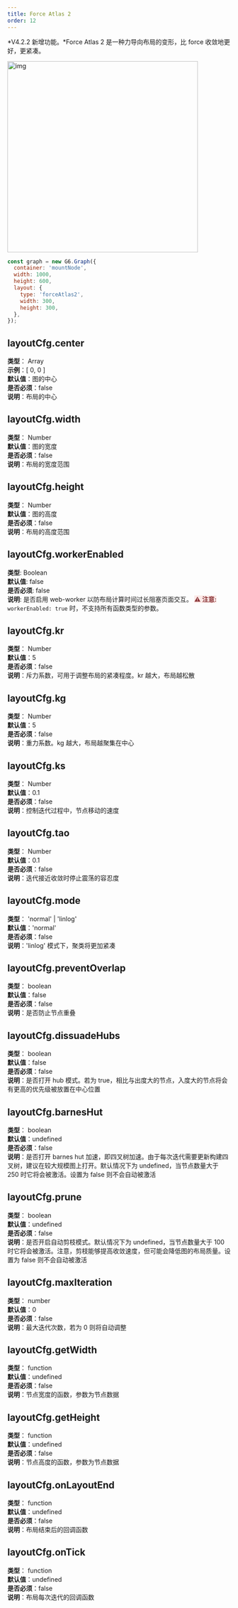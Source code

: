 ```yaml
---
title: Force Atlas 2
order: 12
---
```


*V4.2.2 新增功能。*Force Atlas 2 是一种力导向布局的变形，比 force 收敛地更好，更紧凑。

<img src='https://gw.alipayobjects.com/mdn/rms_f8c6a0/afts/img/A*MqwAQZLIVPwAAAAAAAAAAAAAARQnAQ' width=430 alt='img'/>

```javascript
const graph = new G6.Graph({
  container: 'mountNode',
  width: 1000,
  height: 600,
  layout: {
    type: 'forceAtlas2',
    width: 300,
    height: 300,
  },
});
```

## layoutCfg.center

**类型**： Array<br />**示例**：[ 0, 0 ]<br />**默认值**：图的中心<br />**是否必须**：false<br />**说明**：布局的中心

## layoutCfg.width

**类型**： Number<br />**默认值**：图的宽度<br />**是否必须**：false<br />**说明**：布局的宽度范围

## layoutCfg.height

**类型**： Number<br />**默认值**：图的高度<br />**是否必须**：false<br />**说明**：布局的高度范围

## layoutCfg.workerEnabled

**类型**: Boolean<br />**默认值**: false<br />**是否必须**: false<br />**说明**: 是否启用 web-worker 以防布局计算时间过长阻塞页面交互。
<span style="background-color: rgb(251, 233, 231); color: rgb(139, 53, 56)"><strong>⚠️ 注意:</strong></span> `workerEnabled: true` 时，不支持所有函数类型的参数。

## layoutCfg.kr

**类型**： Number<br />**默认值**：5<br />**是否必须**：false<br />**说明**：斥力系数，可用于调整布局的紧凑程度。kr 越大，布局越松散

## layoutCfg.kg

**类型**： Number<br />**默认值**：5<br />**是否必须**：false<br />**说明**：重力系数。kg 越大，布局越聚集在中心

## layoutCfg.ks

**类型**： Number<br />**默认值**：0.1<br />**是否必须**：false<br />**说明**：控制迭代过程中，节点移动的速度

## layoutCfg.tao

**类型**： Number<br />**默认值**：0.1<br />**是否必须**：false<br />**说明**：迭代接近收敛时停止震荡的容忍度

## layoutCfg.mode

**类型**： 'normal' | 'linlog'<br />**默认值**：'normal'<br />**是否必须**：false<br />**说明**：'linlog' 模式下，聚类将更加紧凑

## layoutCfg.preventOverlap

**类型**： boolean<br />**默认值**：false<br />**是否必须**：false<br />**说明**：是否防止节点重叠

## layoutCfg.dissuadeHubs

**类型**： boolean<br />**默认值**：false<br />**是否必须**：false<br />**说明**：是否打开 hub 模式。若为 true，相比与出度大的节点，入度大的节点将会有更高的优先级被放置在中心位置

## layoutCfg.barnesHut

**类型**： boolean<br />**默认值**：undefined<br />**是否必须**：false<br />**说明**：是否打开 barnes hut 加速，即四叉树加速。由于每次迭代需要更新构建四叉树，建议在较大规模图上打开。默认情况下为 undefined，当节点数量大于 250 时它将会被激活。设置为 false 则不会自动被激活

## layoutCfg.prune

**类型**： boolean<br />**默认值**：undefined<br />**是否必须**：false<br />**说明**：是否开启自动剪枝模式。默认情况下为 undefined，当节点数量大于 100 时它将会被激活。注意，剪枝能够提高收敛速度，但可能会降低图的布局质量。设置为 false 则不会自动被激活

## layoutCfg.maxIteration

**类型**： number<br />**默认值**：0<br />**是否必须**：false<br />**说明**：最大迭代次数，若为 0 则将自动调整

## layoutCfg.getWidth

**类型**： function<br />**默认值**：undefined<br />**是否必须**：false<br />**说明**：节点宽度的函数，参数为节点数据

## layoutCfg.getHeight

**类型**： function<br />**默认值**：undefined<br />**是否必须**：false<br />**说明**：节点高度的函数，参数为节点数据

## layoutCfg.onLayoutEnd

**类型**： function<br />**默认值**：undefined<br />**是否必须**：false<br />**说明**：布局结束后的回调函数

## layoutCfg.onTick

**类型**： function<br />**默认值**：undefined<br />**是否必须**：false<br />**说明**：布局每次迭代的回调函数